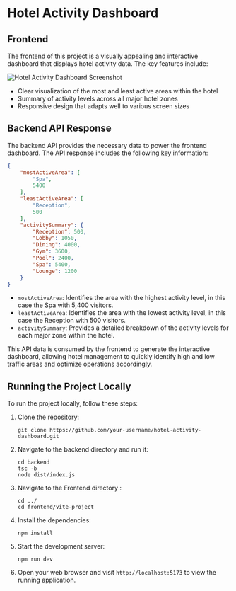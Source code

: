 
# Hotel Activity Dashboard

## Frontend

The frontend of this project is a visually appealing and interactive dashboard that displays hotel activity data. The key features include:

![Hotel Activity Dashboard Screenshot](https://github.com/user-attachments/assets/a092400c-1af3-4d9f-8f98-023edfe3cc56)

- Clear visualization of the most and least active areas within the hotel
- Summary of activity levels across all major hotel zones
- Responsive design that adapts well to various screen sizes

## Backend API Response

The backend API provides the necessary data to power the frontend dashboard. The API response includes the following key information:

```json
{
    "mostActiveArea": [
        "Spa",
        5400
    ],
    "leastActiveArea": [
        "Reception",
        500
    ],
    "activitySummary": {
        "Reception": 500,
        "Lobby": 1050,
        "Dining": 4000,
        "Gym": 3600,
        "Pool": 2400,
        "Spa": 5400,
        "Lounge": 1200
    }
}
```

- `mostActiveArea`: Identifies the area with the highest activity level, in this case the Spa with 5,400 visitors.
- `leastActiveArea`: Identifies the area with the lowest activity level, in this case the Reception with 500 visitors.
- `activitySummary`: Provides a detailed breakdown of the activity levels for each major zone within the hotel.

This API data is consumed by the frontend to generate the interactive dashboard, allowing hotel management to quickly identify high and low traffic areas and optimize operations accordingly.

## Running the Project Locally

To run the project locally, follow these steps:

1. Clone the repository:
   ```
   git clone https://github.com/your-username/hotel-activity-dashboard.git
   ```

2. Navigate to the backend directory and run it:
   ```
   cd backend
   tsc -b
   node dist/index.js
   ```
3. Navigate to the Frontend directory :
   ```
   cd ../
   cd frontend/vite-project
   ```

4. Install the dependencies:
   ```
   npm install
   ```

5. Start the development server:
   ```
   npm run dev
   ```

6. Open your web browser and visit `http://localhost:5173` to view the running application.
